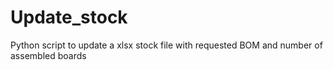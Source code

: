 # Update_stock
Python script to update a xlsx stock file with requested BOM and number of assembled boards
